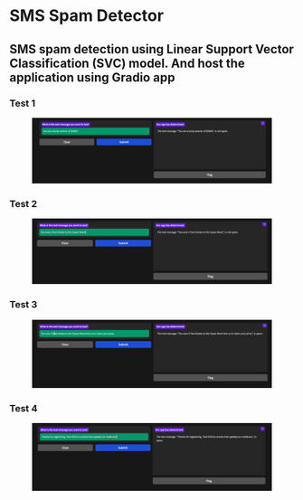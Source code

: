 # SMS Spam Detector 

## SMS spam detection using Linear Support Vector Classification (SVC) model. And host the application using Gradio app

### Test 1

<figure>
  <img src="images/test1.png">
</figure>

### Test 2

<figure>
  <img src="images/test2.png">
</figure>

### Test 3

<figure>
  <img src="images/test3.png">
</figure>

### Test 4

<figure>
  <img src="images/test4.png">
</figure>